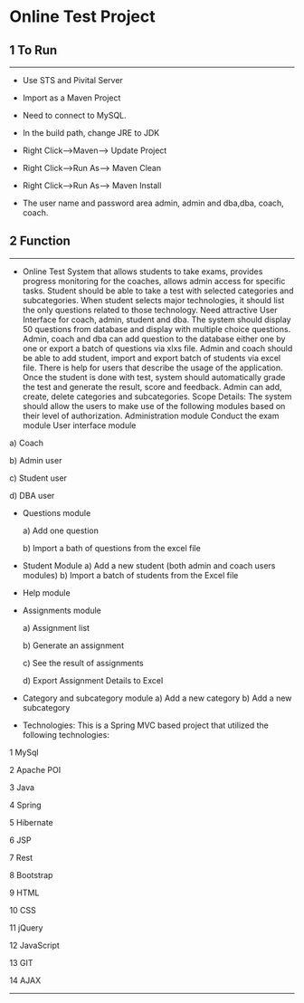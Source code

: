 # Online Test Project

## 1 To Run
--------
*	Use STS and Pivital Server
*	Import as a Maven Project
*	Need to connect to MySQL.
*	In the build path, change JRE to JDK
*	Right Click-->Maven--> Update Project
*   Right Click-->Run As--> Maven Clean
*   Right Click-->Run As--> Maven Install

*	The user name and password area admin, admin and dba,dba, coach, coach.

## 2 Function
--------
*  Online Test System that allows students to take exams, provides progress monitoring for the coaches, allows admin access for specific tasks. Student should be able to take a test with selected categories and subcategories. When student selects major technologies, it should list the only questions related to those technology. Need attractive User Interface for coach, admin, student and dba. The system should display 50 questions from database and display with multiple choice questions. Admin, coach and dba can add question to the database either one by one or export a batch of questions via xlxs file. Admin and coach should be able to add student, import and export batch of students via excel file. There is help for users that describe the usage of the application. Once the student is done with test, system should automatically grade the test and generate the result, score and feedback. Admin can add, create, delete categories and subcategories. Scope Details: The system should allow the users to make use of the following modules based on their level of authorization. Administration module Conduct the exam module User interface module 

a) Coach 

b) Admin user 

c) Student user 

d) DBA user

*  Questions module 

    a) Add one question

    b) Import a bath of questions from the excel file

*  Student Module a) Add a new student (both admin and coach users modules) b) Import a batch of students from the Excel file

*  Help module

*  Assignments module 

    a) Assignment list 

    b) Generate an assignment 
    
    c) See the result of assignments
   
    d) Export Assignment Details to Excel

*  Category and subcategory module a) Add a new category b) Add a new subcategory

*  Technologies: This is a Spring MVC based project that utilized the following technologies:

1 MySql

2 Apache POI

3 Java

4 Spring

5 Hibernate

6 JSP

7 Rest

8 Bootstrap

9 HTML

10 CSS

11 jQuery

12 JavaScript

13 GIT

14 AJAX

---




